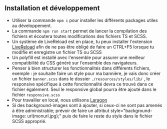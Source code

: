 ## Installation et développement

 - Utiliser la commande `npm i` pour installer les différents packages utiles au développement.
 - La commande `npm run start` permet de lancer la compilation des fichiers et écoutera toutes modifications des fichiers TS et SCSS.
 - Un système de LiveReload est en place, tu peux installer l'extension [LiveReload](https://chrome.google.com/webstore/detail/livereload/jnihajbhpnppcggbcgedagnkighmdlei) afin de ne pas être obligé de faire un CTRL+F5 lorsque tu modifie et enregistre un fichier TS ou SCSS 
 - Un polyfill est installé avec l'ensemble pour assurer une meilleur compatibilité du CSS généré sur l'ensemble des navigateurs.
 - Penser à bien structurer les fonctionnalités dans différents fichiers, exemple : je souhaite faire un style pour ma bannière, je vais donc créer un fichier `banner.scss` dans le dossier `./resources/styles/lib/` , le responsive spécifique à cette fonctionnalité devra ce trouvé dans ce fichier également. Seul le responsive global pourra être ajouté dans le fichier `responsive.scss`
 - Pour travailler en local, nous utilisons [Laragon](https://laragon.org/)
-  Si des background-images sont à ajouter, si ceux-ci ne sont pas amenés à être administrable; prévoir de faire un attribut style="background-image: url(monurl.jpg);" puis de faire le reste du style dans le fichier SCSS approprié.